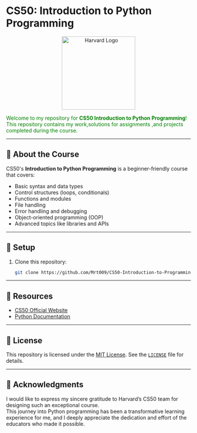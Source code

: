 # CS50: Introduction to Python Programming

<p align="center">
  <img src="assets/harvard_logo.png" alt="Harvard Logo" width="200">
 
</p>

<div style="color:green;">
  Welcome to my repository for <strong>CS50 Introduction to Python Programming</strong>! This repository contains my work,solutions for assignments ,and projects completed during the course.
</div>


---

## 🐍 About the Course

CS50's **Introduction to Python Programming** is a beginner-friendly course that covers:

- Basic syntax and data types
- Control structures (loops, conditionals)
- Functions and modules
- File handling
- Error handling and debugging
- Object-oriented programming (OOP)
- Advanced topics like libraries and APIs

---



## 🚀 Setup

1. Clone this repository:
   ```bash
   git clone https://github.com/Mrt009/CS50-Introduction-to-Programming-with-Python
---


## 📖 Resources

- [CS50 Official Website](https://cs50.harvard.edu/)
- [Python Documentation](https://docs.python.org/3/)

---
## 📜 License

This repository is licensed under the [MIT License](https://opensource.org/licenses/MIT). See the [`LICENSE`](LICENSE) file for details.


---

## 🎉 Acknowledgments

I would like to express my sincere gratitude to Harvard’s CS50 team for designing such an exceptional course.  
This journey into Python programming has been a transformative learning experience for me, and I deeply appreciate the dedication and effort of the educators who made it possible.
